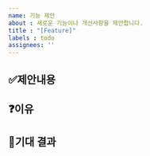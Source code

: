 ```yaml
---
name: 기능 제안
about : 새로운 기능이나 개선사항을 제안합니다.
title : "[Feature]"
labels : todo
assignees: ''
---
```


## ✅제안내용
<!-- 어떤 기능을 제안하는지 자세히 설명해주세요 -->

## ❓이유
<!-- 이 기능이 왜 필요한지, 어떤 문제를 해결하는지 설명해주세요 -->

## 👏기대 결과
<!-- 어떤 결과를 기대하나요 -->